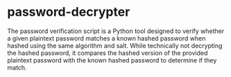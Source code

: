# password-decrypter
The password verification script is a Python tool designed to verify whether a given plaintext password matches a known hashed password when hashed using the same algorithm and salt. While technically not decrypting the hashed password, it compares the hashed version of the provided plaintext password with the known hashed password to determine if they match.
